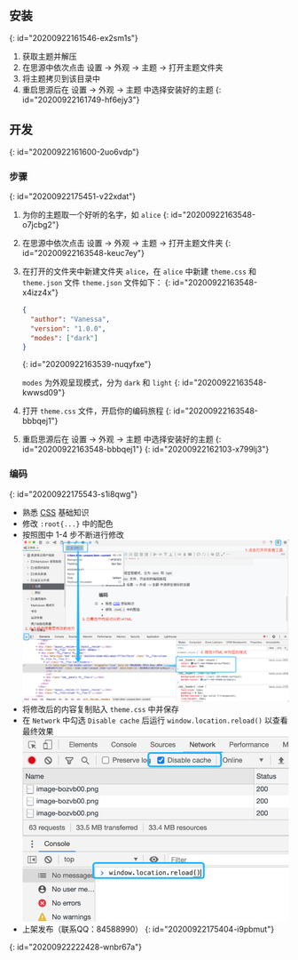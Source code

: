 ## 安装
{: id="20200922161546-ex2sm1s"}

1. 获取主题并解压
2. 在思源中依次点击 设置 -> 外观 -> 主题 -> 打开主题文件夹
3. 将主题拷贝到该目录中
4. 重启思源后在 设置 -> 外观 -> 主题 中选择安装好的主题
{: id="20200922161749-hf6ejy3"}

## 开发
{: id="20200922161600-2uo6vdp"}

### 步骤
{: id="20200922175451-v22xdat"}

1. 为你的主题取一个好听的名字，如 `alice`
   {: id="20200922163548-o7jcbg2"}
2. 在思源中依次点击 设置 -> 外观 -> 主题 -> 打开主题文件夹
   {: id="20200922163548-keuc7ey"}
3. 在打开的文件夹中新建文件夹 `alice`，在 `alice` 中新建 `theme.css` 和 `theme.json` 文件
   `theme.json` 文件如下：
   {: id="20200922163548-x4izz4x"}

   ```json
   {
     "author": "Vanessa",
     "version": "1.0.0",
     "modes": ["dark"]
   }
   ```
   {: id="20200922163539-nuqyfxe"}


   `modes` 为外观呈现模式，分为 `dark` 和 `light`
   {: id="20200922163548-kwwsd09"}
4. 打开 `theme.css` 文件，开启你的编码旅程
   {: id="20200922163548-bbbqej1"}
5. 重启思源后在 设置 -> 外观 -> 主题 中选择安装好的主题
   {: id="20200922163548-bbbqej1"}
{: id="20200922162103-x799lj3"}

### 编码
{: id="20200922175543-s1i8qwg"}

* 熟悉 [CSS](https://developer.mozilla.org/zh-CN/docs/Web/CSS) 基础知识
* 修改 `:root{...}` 中的配色
* 按照图中 1-4 步不断进行修改![image.png](assets/image-bozvb00.png)
* 将修改后的内容复制贴入 `theme.css` 中并保存
* 在 `Network` 中勾选 `Disable cache` 后运行 `window.location.reload()` 以查看最终效果![image.png](assets/image-9b9y2ky.png)
* 上架发布（联系QQ：84588990）
{: id="20200922175404-i9pbmut"}

{: id="20200922222428-wnbr67a"}
